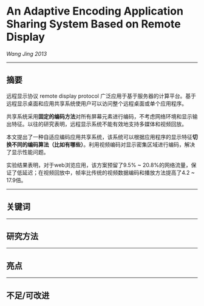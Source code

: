 # An Adaptive Encoding Application Sharing System Based on Remote Display  

*Wang Jing 2013*    

---
## 摘要
远程显示协议 remote display protocol  广泛应用于基于服务器的计算平台。基于远程显示桌面和应用共享系统使用户可以访问整个远程桌面或单个应用程序。  

共享系统采用**固定的编码方法**对所有屏幕元素进行编码，不考虑网络环境和显示输出特征。以往的研究表明，远程显示系统不能有效地支持多媒体和视频回放。  

本文提出了一种自适应编码应用共享系统，该系统可以根据应用程序的显示特征**切换不同的编码算法（比如有哪些）**。利用视频编码对显示密集区域进行编码，解决了显示性能问题。  

实验结果表明，对于web浏览应用，该方案预留了9.5% ~ 20.8%的网络流量，保证了低延迟；在视频回放中，帧率比传统的视频数据编码和播放方法提高了4.2 ~ 17.9倍。   



---
## 关键词

---
## 研究方法

---
## 亮点

---
## 不足/可改进
